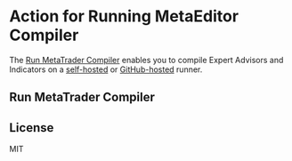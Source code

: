 # Action for Running MetaEditor Compiler

The [Run MetaTrader Compiler](#run-metatrader-compiler) enables you to compile Expert Advisors and Indicators on a [self-hosted](https://docs.github.com/en/actions/hosting-your-own-runners/about-self-hosted-runners) or [GitHub-hosted](https://docs.github.com/en/actions/using-github-hosted-runners/about-github-hosted-runners) runner.

## Run MetaTrader Compiler

## License

MIT
